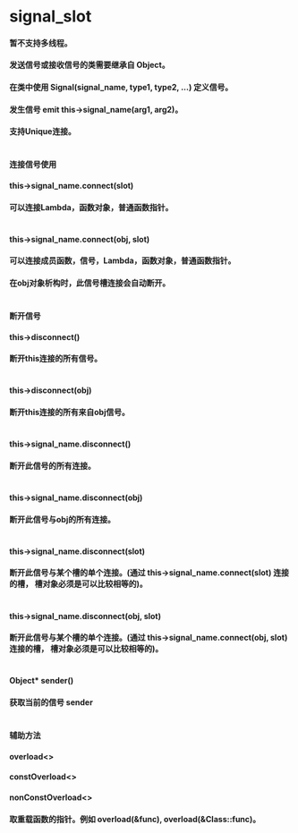 # signal_slot

#### 暂不支持多线程。
#### 发送信号或接收信号的类需要继承自 Object。
#### 在类中使用 Signal(signal_name, type1, type2, ...) 定义信号。
#### 发生信号 emit this->signal_name(arg1, arg2)。
#### 支持Unique连接。
#
#### 连接信号使用
#### this->signal_name.connect(slot)
#### 可以连接Lambda，函数对象，普通函数指针。
#
#### this->signal_name.connect(obj, slot)
#### 可以连接成员函数，信号，Lambda，函数对象，普通函数指针。
#### 在obj对象析构时，此信号槽连接会自动断开。
#
#### 断开信号
#### this->disconnect()
#### 断开this连接的所有信号。
#
#### this->disconnect(obj)
#### 断开this连接的所有来自obj信号。
#
#### this->signal_name.disconnect()
#### 断开此信号的所有连接。
#
#### this->signal_name.disconnect(obj)
#### 断开此信号与obj的所有连接。
#
#### this->signal_name.disconnect(slot)
#### 断开此信号与某个槽的单个连接。(通过 this->signal_name.connect(slot) 连接的槽， 槽对象必须是可以比较相等的)。
#
#### this->signal_name.disconnect(obj, slot)
#### 断开此信号与某个槽的单个连接。(通过 this->signal_name.connect(obj, slot) 连接的槽， 槽对象必须是可以比较相等的)。
#
#### Object* sender() 
#### 获取当前的信号 sender
#
#### 辅助方法
#### overload<>
#### constOverload<>
#### nonConstOverload<>
#### 取重载函数的指针。例如 overload<int>(&func), overload<int>(&Class::func)。
